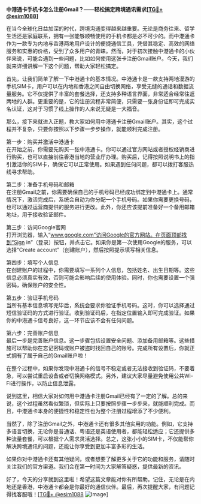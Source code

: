 **中港通卡手机卡怎么注册Gmail？——轻松搞定跨境通讯需求[[TG💪+ @esim1088](https://t.me/s/esim1088)]**

在当今全球化日益加深的时代，跨境沟通变得越来越重要。无论是商务往来、留学生活还是家庭联系，拥有一张能够顺畅使用的手机卡都是必不可少的。而中港通卡作为一款专为内地与香港两地用户设计的便捷通信工具，凭借其稳定、高效的网络服务和实惠的价格，受到了众多用户的青睐。然而，对于初次接触中港通卡的小伙伴来说，可能会遇到一些问题，比如如何使用这张卡注册Gmail账户。今天，我们就来详细讲解一下这个问题，帮助大家轻松搞定。

首先，让我们简单了解一下中港通卡的基本情况。中港通卡是一款支持两地漫游的手机SIM卡，用户可以在内地和香港之间自由切换网络，享受无缝的通话和数据流量服务。它不仅提供了丰富的套餐选择，还支持多种语言界面，非常适合经常往返两地的人群。更重要的是，它的注册流程非常简便，只需要一张身份证即可完成实名认证，这对于习惯了线上操作的人来说无疑是一大福音。

那么，接下来就进入正题，教大家如何用中港通卡注册Gmail账户。其实，这个过程并不复杂，只要你按照以下步骤一步步操作，就能顺利完成注册。

第一步：购买并激活中港通卡  
在开始之前，你需要先购买一张中港通卡。你可以通过官方网站或者授权经销商进行购买，也可以直接前往香港当地的营业厅办理。购买后，记得按照说明书上的指引激活你的SIM卡，确保它可以正常使用。如果遇到任何问题，都可以拨打客服热线寻求帮助。

第二步：准备手机号码和邮箱  
在注册Gmail之前，你需要确保自己的手机号码已经成功绑定到中港通卡上。通常情况下，激活完成后，系统会自动为你分配一个手机号码。如果你需要更换号码，也可以通过运营商提供的服务进行更改。此外，你还应该提前准备好一个备用邮箱地址，用于接收验证邮件。

第三步：访问Google官网  
打开浏览器，输入“www.google.com”访问Google的官方网站。在页面顶部找到“Sign in”（登录）按钮，并点击它。如果你是第一次使用Google的服务，可以选择“Create account”（创建账户），然后按照提示填写相关信息。

第四步：填写个人信息  
在创建账户的过程中，你需要填写一系列个人信息，包括姓名、出生日期等。这些信息必须真实有效，否则可能会影响后续的使用体验。同时，你也需要设置一个强密码，确保账户的安全性。

第五步：验证手机号码  
当所有基本信息填写完毕后，系统会要求你验证手机号码。这时，你可以选择通过短信验证码的方式进行验证。收到验证码后，在指定位置输入即可完成验证。如果你的中港通卡信号良好，这一环节应该不会有任何问题。

第六步：完善账户信息  
最后一步是完善账户信息。这一步骤包括设置安全问题、添加备用邮箱等。这些措施可以帮助你在忘记密码或账户被盗时找回自己的账号。完成所有设置后，你就正式拥有了属于自己的Gmail账户啦！

在整个过程中，如果你发现中港通卡的信号不稳定或者无法接收到验证码，不要着急，可以尝试重启设备或者切换网络模式。另外，建议大家尽量避免使用公共Wi-Fi进行操作，以防止信息泄露。

说到这里，相信大家对如何用中港通卡注册Gmail已经有了一定的了解。总的来说，这个过程虽然看似繁琐，但实际上只要按照步骤一步步来，就能顺利完成。而且，中港通卡本身的便捷性和稳定性也为整个注册过程增添了不少便利。

当然了，除了注册Gmail之外，中港通卡还有很多其他实用的功能。例如，它支持多语言切换，无论你是普通话、粤语还是英语使用者，都能轻松适应；它还提供多种流量套餐，可以根据个人需求灵活选择。总之，这张小小的SIM卡，不仅能帮你解决跨境通讯的问题，还能让你享受到更加丰富多彩的生活。

如果你对中港通卡还有其他疑问，或者想要了解更多关于它的功能和服务，请随时关注我们的官方渠道。我们会在第一时间为大家解答疑惑，提供最新的资讯。

好了，今天的分享就到这里啦！希望这篇文章能对你有所帮助。记住，无论是在内地还是香港，中港通卡都会是你最好的通信伙伴。最后，再次提醒大家，有问题记得找客服哦！[[TG💪+ @esim1088](https://t.me/s/esim1088) ![Image](https://i.postimg.cc/4NQfJmqS/Snipaste-2025-05-13-00-14-12.png)]